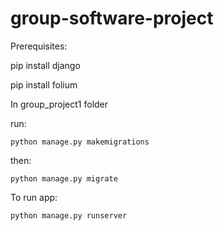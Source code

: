 # group-software-project
Prerequisites:
  
  pip install django

  pip install folium

In group_project1 folder 

run:
    
    python manage.py makemigrations

then:
    
    python manage.py migrate


To run app:
   
    python manage.py runserver
